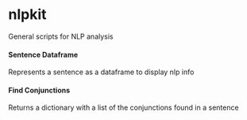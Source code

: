 # nlpkit
General scripts for NLP analysis

#### Sentence Dataframe
Represents a sentence as a dataframe to display nlp info

#### Find Conjunctions
Returns a dictionary with a list of the conjunctions found in a sentence

